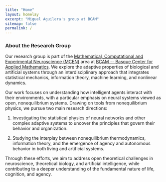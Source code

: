 ```yaml
---
title: "Home"
layout: homelay
excerpt: "Miguel Aguilera's group at BCAM"
sitemap: false
permalink: /
---
```


### About the Research Group

Our research group is part of the [Mathematical, Computational and Experimental Neuroscience (MCEN)](https://www.bcamath.org/en/research/areas/m3a/mcen) area at [BCAM -- Basque Center for Applied Mathematics](https://www.bcamath.org/). We explore the adaptive properties of biological and artificial systems through an interdisciplinary approach that integrates statistical mechanics, information theory, machine learning, and nonlinear dynamics.

Our work focuses on understanding how intelligent agents interact with their environments, with a particular emphasis on neural systems viewed as open, nonequilibrium systems. Drawing on tools from nonequilibrium physics, we pursue two main research directions:

1. Investigating the statistical physics of neural networks and other complex adaptive systems to uncover the principles that govern their behavior and organization.

1. Studying the interplay between nonequilibrium thermodynamics, information theory, and the emergence of agency and autonomous behavior in both living and artificial systems.

Through these efforts, we aim to address open theoretical challenges in neuroscience, theoretical biology, and artificial intelligence, while contributing to a deeper understanding of the fundamental nature of life, cognition, and agency.
